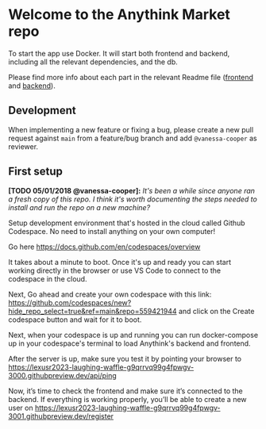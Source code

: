 # Welcome to the Anythink Market repo

To start the app use Docker. It will start both frontend and backend, including all the relevant dependencies, and the db.

Please find more info about each part in the relevant Readme file ([frontend](frontend/readme.md) and [backend](backend/README.md)).

## Development

When implementing a new feature or fixing a bug, please create a new pull request against `main` from a feature/bug branch and add `@vanessa-cooper` as reviewer.

## First setup

**[TODO 05/01/2018 @vanessa-cooper]:** _It's been a while since anyone ran a fresh copy of this repo. I think it's worth documenting the steps needed to install and run the repo on a new machine?_


Setup development environment that's hosted in the cloud called Github Codespace. No need to install anything on your own computer!

Go here https://docs.github.com/en/codespaces/overview

It takes about a minute to boot. Once it's up and ready you can start working directly in the browser or use VS Code to connect to the codespace in the cloud.

Next, Go ahead and create your own codespace with this link: https://github.com/codespaces/new?hide_repo_select=true&ref=main&repo=559421944 and  click on the Create codespace button and wait for it to boot.

Next, when your codespace is up and running you can run docker-compose up in your codespace's terminal to load Anythink's backend and frontend.

After the server is up, make sure you test it by pointing your browser to https://lexusr2023-laughing-waffle-g9qrrvq99g4fpwgv-3000.githubpreview.dev/api/ping

Now, it’s time to check the frontend and make sure it’s connected to the backend. If everything is working properly, you’ll be able to create a new user on https://lexusr2023-laughing-waffle-g9qrrvq99g4fpwgv-3001.githubpreview.dev/register
